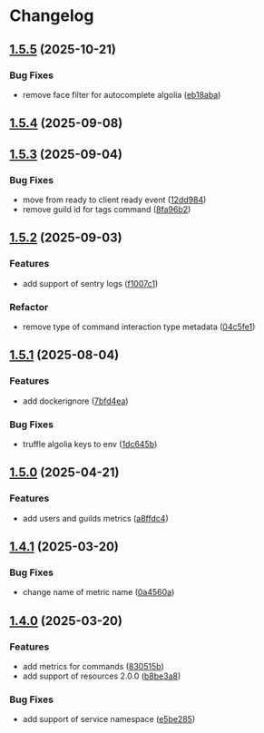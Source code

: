 # Changelog

## [1.5.5](https://github.com/necordjs/toolkit/compare/v1.5.4...v1.5.5) (2025-10-21)

### Bug Fixes

* remove face filter for autocomplete algolia ([eb18aba](https://github.com/necordjs/toolkit/commit/eb18aba97e9b9803560b5ff41bea399543468b7b))

## [1.5.4](https://github.com/necordjs/toolkit/compare/v1.5.3...v1.5.4) (2025-09-08)

## [1.5.3](https://github.com/necordjs/toolkit/compare/v1.5.2...v1.5.3) (2025-09-04)

### Bug Fixes

* move from ready to client ready event ([12dd984](https://github.com/necordjs/toolkit/commit/12dd984ae45bc9385baad717365aa3aa5ebcf19e))
* remove guild id for tags command ([8fa96b2](https://github.com/necordjs/toolkit/commit/8fa96b274f6a048f695a997560c240a21c906b40))

## [1.5.2](https://github.com/necordjs/toolkit/compare/v1.5.1...v1.5.2) (2025-09-03)

### Features

* add support of sentry logs ([f1007c1](https://github.com/necordjs/toolkit/commit/f1007c1a4c72cdc5d77b81777f0ea29dbac9ede1))

### Refactor

* remove type of command interaction type metadata ([04c5fe1](https://github.com/necordjs/toolkit/commit/04c5fe187f26c381bb5fe2bd042d8c08ca5e9090))

## [1.5.1](https://github.com/necordjs/toolkit/compare/v1.5.0...v1.5.1) (2025-08-04)

### Features

* add dockerignore ([7bfd4ea](https://github.com/necordjs/toolkit/commit/7bfd4ea5d19fab2398a58ecccaa3282682548e1c))

### Bug Fixes

* truffle algolia keys to env ([1dc645b](https://github.com/necordjs/toolkit/commit/1dc645ba1b65e45b7550d3dcedad0694e0f3b2b7))

## [1.5.0](https://github.com/necordjs/toolkit/compare/v1.4.1...v1.5.0) (2025-04-21)

### Features

* add users and guilds metrics ([a8ffdc4](https://github.com/necordjs/toolkit/commit/a8ffdc4be3d3d1800bfc2b5dca181e356d0a8299))

## [1.4.1](https://github.com/necordjs/toolkit/compare/v1.4.0...v1.4.1) (2025-03-20)

### Bug Fixes

* change name of metric name ([0a4560a](https://github.com/necordjs/toolkit/commit/0a4560aacdf2fd3cf775916263e5b3a6084d3af3))

## [1.4.0](https://github.com/necordjs/toolkit/compare/v1.3.0...v1.4.0) (2025-03-20)

### Features

* add metrics for commands ([830515b](https://github.com/necordjs/toolkit/commit/830515b1ccd730c83107412b254bd793a0fa5980))
* add support of resources 2.0.0 ([b8be3a8](https://github.com/necordjs/toolkit/commit/b8be3a8e13092828f42728567c050397ad808266))

### Bug Fixes

* add support of service namespace ([e5be285](https://github.com/necordjs/toolkit/commit/e5be285945d3817dbcc075df23b870d99668411f))
